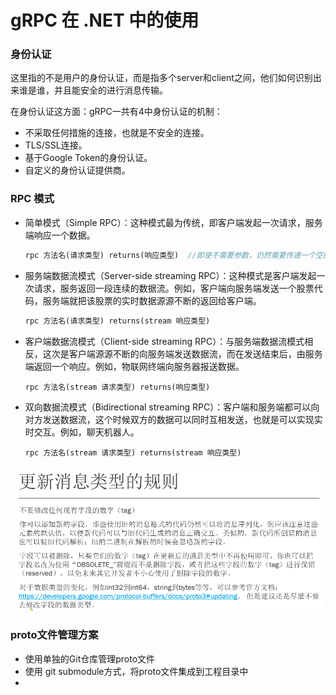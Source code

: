 # gRPC 在 .NET 中的使用



### 身份认证

这里指的不是用户的身份认证，而是指多个server和client之间，他们如何识别出来谁是谁，并且能安全的进行消息传输。

在身份认证这方面：gRPC一共有4中身份认证的机制：

- 不采取任何措施的连接，也就是不安全的连接。
- TLS/SSL连接。
- 基于Google Token的身份认证。
- 自定义的身份认证提供商。



### RPC 模式

- 简单模式（Simple RPC）：这种模式最为传统，即客户端发起一次请求，服务端响应一个数据。

  ```protobuf
  rpc 方法名(请求类型) returns(响应类型)  //即使不需要参数，仍然需要传递一个空的请求类型
  ```

- 服务端数据流模式（Server-side streaming RPC）：这种模式是客户端发起一次请求，服务返回一段连续的数据流。例如，客户端向服务端发送一个股票代码，服务端就把该股票的实时数据源源不断的返回给客户端。

  ```protobuf
  rpc 方法名(请求类型) returns(stream 响应类型)
  ```

- 客户端数据流模式（Client-side streaming RPC）：与服务端数据流模式相反，这次是客户端源源不断的向服务端发送数据流，而在发送结束后，由服务端返回一个响应。例如，物联网终端向服务器报送数据。

  ```
  rpc 方法名(stream 请求类型) returns(响应类型)
  ```

- 双向数据流模式（Bidirectional streaming RPC）：客户端和服务端都可以向对方发送数据流，这个时候双方的数据可以同时互相发送，也就是可以实现实时交互。例如，聊天机器人。

  ```
  rpc 方法名(stream 请求类型) returns(stream 响应类型)
  ```



![image-20220524150425299](assets/image-20220524150425299.png)





### proto文件管理方案

- 使用单独的Git仓库管理proto文件
- 使用 git submodule方式，将proto文件集成到工程目录中
- 